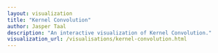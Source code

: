 ```yaml
---
layout: visualization
title: "Kernel Convolution"
author: Jasper Taal
description: "An interactive visualization of Kernel Convolution."
visualization_url: /visualisations/kernel-convolution.html
---
```

